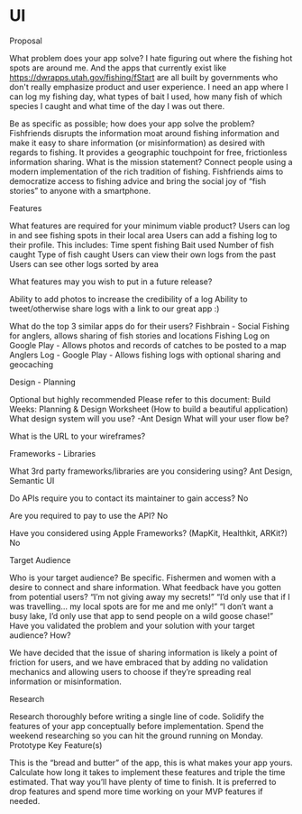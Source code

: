 # UI
Proposal

What problem does your app solve?
I hate figuring out where the fishing hot spots are around me. And the apps that currently exist like https://dwrapps.utah.gov/fishing/fStart are all built by governments who don't really emphasize product and user experience. I need an app where I can log my fishing day, what types of bait I used, how many fish of which species I caught and what time of the day I was out there. 


Be as specific as possible; how does your app solve the problem?
Fishfriends disrupts the information moat around fishing information and make it easy to share information (or misinformation) as desired with regards to fishing. It provides a geographic touchpoint for free, frictionless information sharing.
What is the mission statement?
Connect people using a modern implementation of the rich tradition of fishing. Fishfriends aims to democratize access to fishing advice and bring the social joy of “fish stories” to anyone with a smartphone.


Features

What features are required for your minimum viable product?
Users can log in and see fishing spots in their local area
Users can add a fishing log to their profile. This includes:
Time spent fishing
Bait used
Number of fish caught
Type of fish caught
Users can view their own logs from the past
Users can see other logs sorted by area

What features may you wish to put in a future release?


Ability to add photos to increase the credibility of a log
Ability to tweet/otherwise share logs with a link to our great app :)

What do the top 3 similar apps do for their users?
Fishbrain - Social Fishing for anglers, allows sharing of fish stories and locations
Fishing Log on Google Play - Allows photos and records of catches to be posted to a map
Anglers Log - Google Play - Allows fishing logs with optional sharing and geocaching


Design - Planning

Optional but highly recommended Please refer to this document:
Build Weeks: Planning & Design Worksheet (How to build a beautiful application)
What design system will you use?
-Ant Design
What will your user flow be?


What is the URL to your wireframes?


Frameworks - Libraries

What 3rd party frameworks/libraries are you considering using?
Ant Design, Semantic UI


Do APIs require you to contact its maintainer to gain access?
No


Are you required to pay to use the API?
No


Have you considered using Apple Frameworks? (MapKit, Healthkit, ARKit?)
	No



Target Audience

Who is your target audience? Be specific.
Fishermen and women with a desire to connect and share information.
What feedback have you gotten from potential users?
“I’m not giving away my secrets!”
“I’d only use that if I was travelling… my local spots are for me and me only!”
“I don’t want a busy lake, I’d only use that app to send people on a wild goose chase!”
Have you validated the problem and your solution with your target audience? How?

We have decided that the issue of sharing information is likely a point of friction for users, and we have embraced that by adding no validation mechanics and allowing users to choose if they’re spreading real information or misinformation.

Research

Research thoroughly before writing a single line of code. Solidify the features of your app conceptually before implementation. Spend the weekend researching so you can hit the ground running on Monday.
Prototype Key Feature(s)

This is the “bread and butter” of the app, this is what makes your app yours. Calculate how long it takes to implement these features and triple the time estimated. That way you’ll have plenty of time to finish. It is preferred to drop features and spend more time working on your MVP features if needed.

